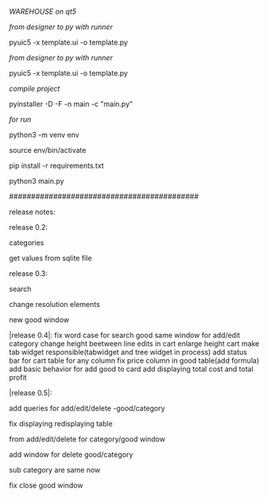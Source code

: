 *WAREHOUSE on qt5*

*from designer to py with runner*

 pyuic5 -x template.ui -o template.py

*from designer to py with runner*

 pyuic5 -x template.ui -o template.py

*compile project*

pyinstaller -D -F -n main -c "main.py"


*for run*

python3 -m venv env 

source env/bin/activate

pip install -r requirements.txt

python3 main.py

###########################################

release notes:

release 0.2:

categories 

get values from sqlite file


release 0.3:

search 

change resolution elements

new good window

|release 0.4|:
fix word case for search good
same window for add/edit  category
change height beetween line edits in cart
enlarge height cart
make tab widget responsible(tabwidget and tree widget in process)
add status bar for cart table for any column
fix price column in good table(add formula)
add basic behavior for add good to card
add displaying total cost and total profit

|release 0.5|:

add queries for add/edit/delete -good/category

fix displaying redisplaying table

from add/edit/delete for category/good window

add window for delete good/category

sub category are same now

fix close good window





